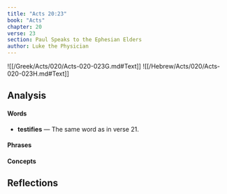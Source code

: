 ```yaml
---
title: "Acts 20:23"
book: "Acts"
chapter: 20
verse: 23
section: Paul Speaks to the Ephesian Elders
author: Luke the Physician
---
```

![[/Greek/Acts/020/Acts-020-023G.md#Text]]
![[/Hebrew/Acts/020/Acts-020-023H.md#Text]]

## Analysis

#### Words
- **testifies** — The same word as in verse 21.

#### Phrases

#### Concepts

## Reflections
